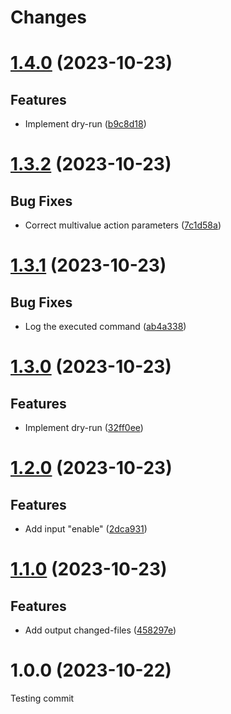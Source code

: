# Changes

# [1.4.0](https://github.com/prantlf/bump-version-action/compare/v1.3.2...v1.4.0) (2023-10-23)

## Features

* Implement dry-run ([b9c8d18](https://github.com/prantlf/bump-version-action/commit/b9c8d185ab06dccacace444005e086a4eb66b5c4))

# [1.3.2](https://github.com/prantlf/bump-version-action/compare/v1.3.1...v1.3.2) (2023-10-23)

## Bug Fixes

* Correct multivalue action parameters ([7c1d58a](https://github.com/prantlf/bump-version-action/commit/7c1d58af86694e898a0c7fb082a71935fa6ddd6c))

# [1.3.1](https://github.com/prantlf/bump-version-action/compare/v1.3.0...v1.3.1) (2023-10-23)

## Bug Fixes

* Log the executed command ([ab4a338](https://github.com/prantlf/bump-version-action/commit/ab4a338cdee4f4f6464d57297d10591c899bb719))

# [1.3.0](https://github.com/prantlf/bump-version-action/compare/v1.2.0...v1.3.0) (2023-10-23)

## Features

* Implement dry-run ([32ff0ee](https://github.com/prantlf/bump-version-action/commit/32ff0ee01050927017eb7ec2ff3a44dbd6a95ce1))

# [1.2.0](https://github.com/prantlf/bump-version-action/compare/v1.1.0...v1.2.0) (2023-10-23)

## Features

* Add input "enable" ([2dca931](https://github.com/prantlf/bump-version-action/commit/2dca93102c9668d0adad872b4fc1949bc964554d))

# [1.1.0](https://github.com/prantlf/bump-version-action/compare/v1.0.0...v1.1.0) (2023-10-23)

## Features

* Add output changed-files ([458297e](https://github.com/prantlf/bump-version-action/commit/458297e67ecdef6a5e8ac81892cf2920298b14b3))

# 1.0.0 (2023-10-22)

Testing commit
